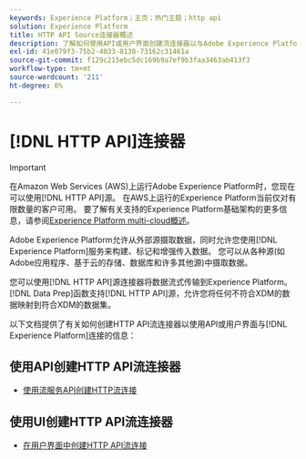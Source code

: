 ```yaml
---
keywords: Experience Platform；主页；热门主题；http api
solution: Experience Platform
title: HTTP API Source连接器概述
description: 了解如何使用API或用户界面创建流连接器以与Adobe Experience Platform连接。
exl-id: 41e079f3-75b2-4033-8138-73162c31461a
source-git-commit: f129c215ebc5dc169b9a7ef9b3faa3463ab413f3
workflow-type: tm+mt
source-wordcount: '211'
ht-degree: 0%

---
```


# [!DNL HTTP API]连接器

>[!IMPORTANT]
>
>在Amazon Web Services (AWS)上运行Adobe Experience Platform时，您现在可以使用[!DNL HTTP API]源。 在AWS上运行的Experience Platform当前仅对有限数量的客户可用。 要了解有关支持的Experience Platform基础架构的更多信息，请参阅[Experience Platform multi-cloud概述](../../../landing/multi-cloud.md)。

Adobe Experience Platform允许从外部源摄取数据，同时允许您使用[!DNL Experience Platform]服务来构建、标记和增强传入数据。 您可以从各种源(如Adobe应用程序、基于云的存储、数据库和许多其他源)中摄取数据。

您可以使用[!DNL HTTP API]源连接器将数据流式传输到Experience Platform。 [!DNL Data Prep]函数支持[!DNL HTTP API]源，允许您将任何不符合XDM的数据映射到符合XDM的数据集。

以下文档提供了有关如何创建HTTP API流连接器以使用API或用户界面与[!DNL Experience Platform]连接的信息：

## 使用API创建HTTP API流连接器

- [使用流服务API创建HTTP流连接](../../tutorials/api/create/streaming/http.md)

## 使用UI创建HTTP API流连接器

- [在用户界面中创建HTTP API流连接](../../tutorials/ui/create/streaming/http.md)
